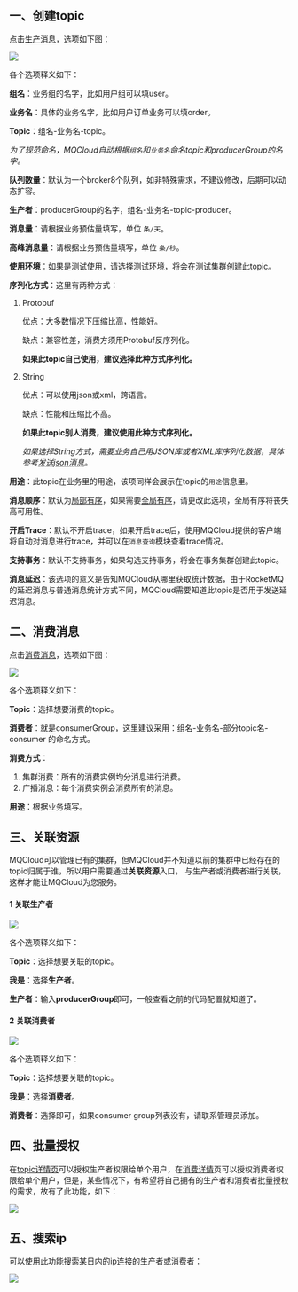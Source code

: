 ## 一、<span id="createTopic">创建topic</span>

点击[生产消息](/)，选项如下图：

![](img/1.0.png)

各个选项释义如下：

**组名**：业务组的名字，比如用户组可以填user。

**业务名**：具体的业务名字，比如用户订单业务可以填order。

**Topic**：组名-业务名-topic。

*为了规范命名，MQCloud自动根据`组名`和`业务名`命名topic和producerGroup的名字。*

**队列数量**：默认为一个broker8个队列，如非特殊需求，不建议修改，后期可以动态扩容。

**生产者**：producerGroup的名字，组名-业务名-topic-producer。

**消息量**：请根据业务预估量填写，单位 `条/天`。

**高峰消息量**：请根据业务预估量填写，单位 `条/秒`。

**使用环境**：如果是测试使用，请选择测试环境，将会在测试集群创建此topic。

<span id="serializer">**序列化方式**</span>：这里有两种方式：

1. Protobuf

   优点：大多数情况下压缩比高，性能好。

   缺点：兼容性差，消费方须用Protobuf反序列化。

   **如果此topic自己使用，建议选择此种方式序列化。**

2. String

   优点：可以使用json或xml，跨语言。

   缺点：性能和压缩比不高。

   **如果此topic别人消费，建议使用此种方式序列化。**

   *如果选择String方式，需要业务自己用JSON库或者XML库序列化数据，具体参考[发送json消息](clientProducer#produceJson)。*

**用途**：此topic在业务里的用途，该项同样会展示在topic的`用途`信息里。

**消息顺序**：默认为[局部有序](clientConsumer#normalOrder)，如果需要[全局有序](clientConsumer#strictOrder)，请更改此选项，全局有序将丧失高可用性。

**开启Trace**：默认不开启trace，如果开启trace后，使用MQCloud提供的客户端将自动对消息进行trace，并可以在`消息查询`模块查看trace情况。

**支持事务**：默认不支持事务，如果勾选支持事务，将会在事务集群创建此topic。

**消息延迟**：该选项的意义是告知MQCloud从哪里获取统计数据，由于RocketMQ的延迟消息与普通消息统计方式不同，MQCloud需要知道此topic是否用于发送延迟消息。



## 二、<span id="consumeTopic">消费消息</span>

点击[消费消息](/)，选项如下图：

![](img/1.1.png)

各个选项释义如下：

**Topic**：选择想要消费的topic。

**消费者**：就是consumerGroup，这里建议采用：组名-业务名-部分topic名-consumer 的命名方式。

**消费方式**：

1. 集群消费：所有的消费实例均分消息进行消费。
2. 广播消息：每个消费实例会消费所有的消息。

**用途**：根据业务填写。



## 三、<span id="oldUser">关联资源</span>

MQCloud可以管理已有的集群，但MQCloud并不知道以前的集群中已经存在的topic归属于谁，所以用户需要通过**关联资源**入口， 与生产者或消费者进行关联，这样才能让MQCloud为您服务。

#### 1 关联生产者

![](img/1.2.png)

各个选项释义如下：

**Topic**：选择想要关联的topic。

**我是**：选择**生产者**。

**生产者**：输入**producerGroup**即可，一般查看之前的代码配置就知道了。

#### 2 关联消费者

![](img/1.3.png)

各个选项释义如下：

**Topic**：选择想要关联的topic。

**我是**：选择**消费者**。

**消费者**：选择即可，如果consumer group列表没有，请联系管理员添加。

## 四、<span id="batchAuth">批量授权</span>

在[topic详情页](topic#detail)可以授权生产者权限给单个用户，在[消费详情](topic#consume)页可以授权消费者权限给单个用户，但是，某些情况下，有希望将自己拥有的生产者和消费者批量授权的需求，故有了此功能，如下：

![](img/5.8.png)

## 五、<span id="searchIp">搜索ip</span>

可以使用此功能搜索某日内的ip连接的生产者或消费者：

![](img/5.9.png)

